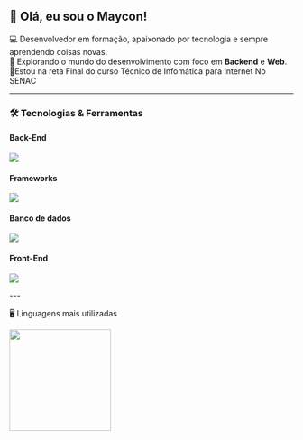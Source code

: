 ## 👋 Olá, eu sou o Maycon!

💻 Desenvolvedor em formação, apaixonado por tecnologia e sempre aprendendo coisas novas.  
🚀 Explorando o mundo do desenvolvimento com foco em **Backend** e **Web**.   
📖Estou na reta Final do curso Técnico de Infomática para Internet No SENAC 

---

### 🛠️ Tecnologias & Ferramentas

  #### Back-End
<p align="left">
  <img src="https://skillicons.dev/icons?i=java,php,python" />
</p>

#### Frameworks
<p align="left">
  <img src="https://skillicons.dev/icons?i=spring,react,nextjs" />
</p>


  #### Banco de dados
<p align="left">
  <img src="https://skillicons.dev/icons?i=mysql,supabase,hibernate" />
</p>

  #### Front-End
<p align="left">
  <img src="https://skillicons.dev/icons?i=html,css,js,ts,nodejs," />
</p>
---

🖥️ Linguagens mais utilizadas

<p align="left">  
  <img height="180em" src="https://github-readme-stats.vercel.app/api/top-langs/?username=mayconr4&layout=compact&theme=tokyonight"/>
</p>


